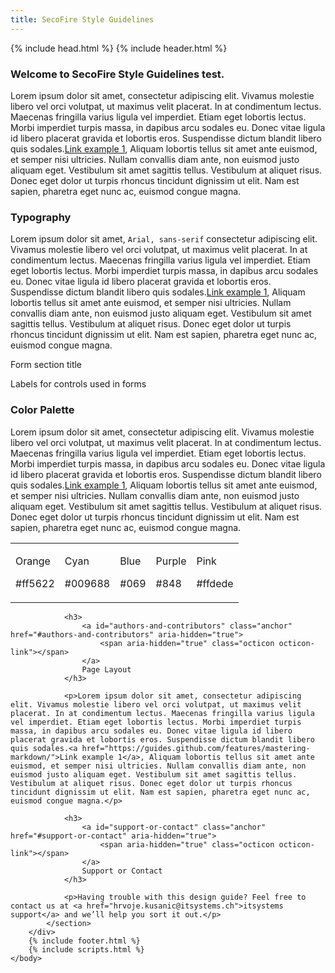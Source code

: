 ```yaml
---
title: SecoFire Style Guidelines
---
```

<html>
  {% include head.html %}
  <body>
		{% include header.html %}
		<div id="main_content_wrap" class="outer">
			<section id="main_content" class="inner">
				<h3>
					<a id="welcome-to-github-pages" class="anchor" href="#welcome-to-github-pages" aria-hidden="true">
						<span aria-hidden="true" class="octicon octicon-link"></span>
					</a>
					Welcome to SecoFire Style Guidelines test.
				</h3>
				<p>Lorem ipsum dolor sit amet, consectetur adipiscing elit. Vivamus molestie libero vel orci volutpat, ut maximus velit placerat. In at condimentum lectus. Maecenas fringilla varius ligula vel imperdiet. Etiam eget lobortis lectus. Morbi imperdiet turpis massa, in dapibus arcu sodales eu. Donec vitae ligula id libero placerat gravida et lobortis eros. Suspendisse dictum blandit libero quis sodales.<a href="https://guides.github.com/features/mastering-markdown/">Link example 1</a>, Aliquam lobortis tellus sit amet ante euismod, et semper nisi ultricies. Nullam convallis diam ante, non euismod justo aliquam eget. Vestibulum sit amet sagittis tellus. Vestibulum at aliquet risus. Donec eget dolor ut turpis rhoncus tincidunt dignissim ut elit. Nam est sapien, pharetra eget nunc ac, euismod congue magna.</p>
				<h3>
					<a id="designer-templates" class="anchor" href="#designer-templates" aria-hidden="true">
						<span aria-hidden="true" class="octicon octicon-link"></span>
					</a>
					Typography
				</h3>
				<p>Lorem ipsum dolor sit amet, <code>Arial, sans-serif</code> consectetur adipiscing elit. Vivamus molestie libero vel orci volutpat, ut maximus velit placerat. In at condimentum lectus. Maecenas fringilla varius ligula vel imperdiet. Etiam eget lobortis lectus. Morbi imperdiet turpis massa, in dapibus arcu sodales eu. Donec vitae ligula id libero placerat gravida et lobortis eros. Suspendisse dictum blandit libero quis sodales.<a href="https://guides.github.com/features/mastering-markdown/">Link example 1</a>, Aliquam lobortis tellus sit amet ante euismod, et semper nisi ultricies. Nullam convallis diam ante, non euismod justo aliquam eget. Vestibulum sit amet sagittis tellus. Vestibulum at aliquet risus. Donec eget dolor ut turpis rhoncus tincidunt dignissim ut elit. Nam est sapien, pharetra eget nunc ac, euismod congue magna.</p>
				<div>
					<p class="typography headerTitle">Form section title</p>
				</div>
				<div>
					<p class="typography controlLabels">Labels for controls used in forms</p>
				</div>
				<h3>
					<a id="creating-pages-manually" class="anchor" href="#creating-pages-manually" aria-hidden="true">
						<span aria-hidden="true" class="octicon octicon-link"></span>
					</a>
					Color Palette
				</h3>
				<p>Lorem ipsum dolor sit amet, consectetur adipiscing elit. Vivamus molestie libero vel orci volutpat, ut maximus velit placerat. In at condimentum lectus. Maecenas fringilla varius ligula vel imperdiet. Etiam eget lobortis lectus. Morbi imperdiet turpis massa, in dapibus arcu sodales eu. Donec vitae ligula id libero placerat gravida et lobortis eros. Suspendisse dictum blandit libero quis sodales.<a href="https://guides.github.com/features/mastering-markdown/">Link example 1</a>, Aliquam lobortis tellus sit amet ante euismod, et semper nisi ultricies. Nullam convallis diam ante, non euismod justo aliquam eget. Vestibulum sit amet sagittis tellus. Vestibulum at aliquet risus. Donec eget dolor ut turpis rhoncus tincidunt dignissim ut elit. Nam est sapien, pharetra eget nunc ac, euismod congue magna.</p>
				<div>
					<table class="colorPalette" width="100%">
						<tr>
							<td>
								<div class="colorBlock itOrange"><p>Orange</p><p>#ff5622</p></div>
							</td>
							<td>
								<div class="colorBlock itCyan"><p>Cyan</p><p>#009688</p></div>
							</td>
							<td>
								<div class="colorBlock itBlue"><p>Blue</p><p>#069</p></div>
							</td>
							<td>
								<div class="colorBlock itPurple"><p>Purple</p><p>#848</p></div>
							</td>
							<td>
								<div class="colorBlock itPink"><p>Pink</p><p>#ffdede</p></div>
							</td>
						</tr>
					</table>
				</div>

				<h3>
					<a id="authors-and-contributors" class="anchor" href="#authors-and-contributors" aria-hidden="true">
						<span aria-hidden="true" class="octicon octicon-link"></span>
					</a>
					Page Layout
				</h3>

				<p>Lorem ipsum dolor sit amet, consectetur adipiscing elit. Vivamus molestie libero vel orci volutpat, ut maximus velit placerat. In at condimentum lectus. Maecenas fringilla varius ligula vel imperdiet. Etiam eget lobortis lectus. Morbi imperdiet turpis massa, in dapibus arcu sodales eu. Donec vitae ligula id libero placerat gravida et lobortis eros. Suspendisse dictum blandit libero quis sodales.<a href="https://guides.github.com/features/mastering-markdown/">Link example 1</a>, Aliquam lobortis tellus sit amet ante euismod, et semper nisi ultricies. Nullam convallis diam ante, non euismod justo aliquam eget. Vestibulum sit amet sagittis tellus. Vestibulum at aliquet risus. Donec eget dolor ut turpis rhoncus tincidunt dignissim ut elit. Nam est sapien, pharetra eget nunc ac, euismod congue magna.</p>

				<h3>
					<a id="support-or-contact" class="anchor" href="#support-or-contact" aria-hidden="true">
						<span aria-hidden="true" class="octicon octicon-link"></span>
					</a>
					Support or Contact
				</h3>

				<p>Having trouble with this design guide? Feel free to contact us at <a href="hrvoje.kusanic@itsystems.ch">itsystems support</a> and we’ll help you sort it out.</p>
			</section>
		</div>
		{% include footer.html %}
		{% include scripts.html %}
	</body>
</html>
